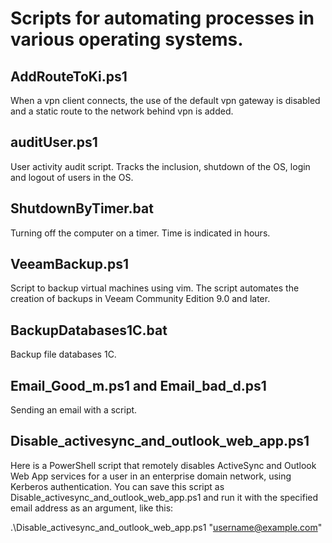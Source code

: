 # Scripts for automating processes in various operating systems.

## AddRouteToKi.ps1
When a vpn client connects, the use of the default vpn gateway is disabled and a static route to the network behind vpn is added.

## auditUser.ps1
User activity audit script. Tracks the inclusion, shutdown of the OS, login and logout of users in the OS.

## ShutdownByTimer.bat
Turning off the computer on a timer. Time is indicated in hours.

## VeeamBackup.ps1
Script to backup virtual machines using vim. The script automates the creation of backups in Veeam Community Edition 9.0 and later.

## BackupDatabases1C.bat
Backup file databases 1C.

## Email_Good_m.ps1 and Email_bad_d.ps1
Sending an email with a script.

## Disable_activesync_and_outlook_web_app.ps1
Here is a PowerShell script that remotely disables ActiveSync and Outlook Web App services for a user in an enterprise domain network, using Kerberos authentication.
You can save this script as Disable_activesync_and_outlook_web_app.ps1 and run it with the specified email address as an argument, like this: 

.\Disable_activesync_and_outlook_web_app.ps1 "username@example.com"

